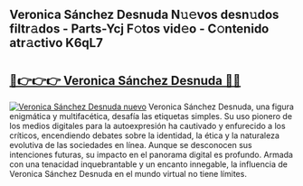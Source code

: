 ## Veronica Sánchez Desnuda N𝚞𝚎vos desn𝚞dos filtr𝚊dos - Parts-Ycj F𝚘tos vid𝚎o - C𝚘ntenido atr𝚊ctivo K6qL7

# <h2><a href="http://mbb0z0.tromn.icu/?c=Veronica+S%c3%a1nchez+Desnuda">🔗👉👉👉 Veronica Sánchez Desnuda 🔗🔗</a></h2>

[![Veronica Sánchez Desnuda nuevo](https://i.imgur.com/pEAQMta.gif)](http://mbb0z0.tromn.icu/?c=Veronica+S%c3%a1nchez+Desnuda)
Veronica Sánchez Desnuda, una figura enigmática y multifacética, desafía las etiquetas simples. Su uso pionero de los medios digitales para la autoexpresión ha cautivado y enfurecido a los críticos, encendiendo debates sobre la identidad, la ética y la naturaleza evolutiva de las sociedades en línea. Aunque se desconocen sus intenciones futuras, su impacto en el panorama digital es profundo. Armada con una tenacidad inquebrantable y un encanto innegable, la influencia de Veronica Sánchez Desnuda en el mundo virtual no tiene límites.
